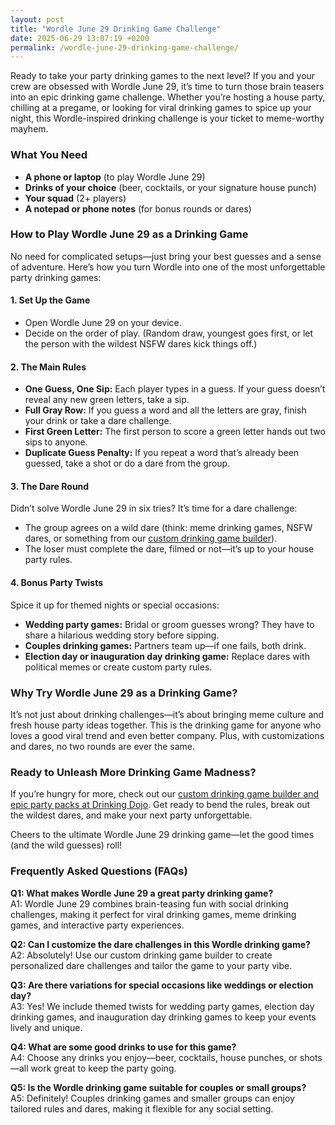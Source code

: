 ```yaml
---
layout: post
title: "Wordle June 29 Drinking Game Challenge"
date: 2025-06-29 13:07:19 +0200
permalink: /wordle-june-29-drinking-game-challenge/
---
```

Ready to take your party drinking games to the next level? If you and your crew are obsessed with Wordle June 29, it’s time to turn those brain teasers into an epic drinking game challenge. Whether you’re hosting a house party, chilling at a pregame, or looking for viral drinking games to spice up your night, this Wordle-inspired drinking challenge is your ticket to meme-worthy mayhem.

### What You Need

- **A phone or laptop** (to play Wordle June 29)  
- **Drinks of your choice** (beer, cocktails, or your signature house punch)  
- **Your squad** (2+ players)  
- **A notepad or phone notes** (for bonus rounds or dares)  

### How to Play Wordle June 29 as a Drinking Game

No need for complicated setups—just bring your best guesses and a sense of adventure. Here’s how you turn Wordle into one of the most unforgettable party drinking games:

#### 1. Set Up the Game
- Open Wordle June 29 on your device.  
- Decide on the order of play. (Random draw, youngest goes first, or let the person with the wildest NSFW dares kick things off.)  

#### 2. The Main Rules

- **One Guess, One Sip:** Each player types in a guess. If your guess doesn’t reveal any new green letters, take a sip.  
- **Full Gray Row:** If you guess a word and all the letters are gray, finish your drink or take a dare challenge.  
- **First Green Letter:** The first person to score a green letter hands out two sips to anyone.  
- **Duplicate Guess Penalty:** If you repeat a word that’s already been guessed, take a shot or do a dare from the group.  

#### 3. The Dare Round

Didn’t solve Wordle June 29 in six tries? It’s time for a dare challenge:
- The group agrees on a wild dare (think: meme drinking games, NSFW dares, or something from our [custom drinking game builder](https://drinkingdojo.com)).  
- The loser must complete the dare, filmed or not—it’s up to your house party rules.  

#### 4. Bonus Party Twists

Spice it up for themed nights or special occasions:
- **Wedding party games:** Bridal or groom guesses wrong? They have to share a hilarious wedding story before sipping.  
- **Couples drinking games:** Partners team up—if one fails, both drink.  
- **Election day or inauguration day drinking game:** Replace dares with political memes or create custom party rules.  

### Why Try Wordle June 29 as a Drinking Game?

It’s not just about drinking challenges—it’s about bringing meme culture and fresh house party ideas together. This is the drinking game for anyone who loves a good viral trend and even better company. Plus, with customizations and dares, no two rounds are ever the same.

### Ready to Unleash More Drinking Game Madness?

If you’re hungry for more, check out our [custom drinking game builder and epic party packs at Drinking Dojo](https://drinkingdojo.com). Get ready to bend the rules, break out the wildest dares, and make your next party unforgettable.

Cheers to the ultimate Wordle June 29 drinking game—let the good times (and the wild guesses) roll!

### Frequently Asked Questions (FAQs)

**Q1: What makes Wordle June 29 a great party drinking game?**  
A1: Wordle June 29 combines brain-teasing fun with social drinking challenges, making it perfect for viral drinking games, meme drinking games, and interactive party experiences.

**Q2: Can I customize the dare challenges in this Wordle drinking game?**  
A2: Absolutely! Use our custom drinking game builder to create personalized dare challenges and tailor the game to your party vibe.

**Q3: Are there variations for special occasions like weddings or election day?**  
A3: Yes! We include themed twists for wedding party games, election day drinking games, and inauguration day drinking games to keep your events lively and unique.

**Q4: What are some good drinks to use for this game?**  
A4: Choose any drinks you enjoy—beer, cocktails, house punches, or shots—all work great to keep the party going.

**Q5: Is the Wordle drinking game suitable for couples or small groups?**  
A5: Definitely! Couples drinking games and smaller groups can enjoy tailored rules and dares, making it flexible for any social setting.

<script type="application/ld+json">
{
  "@context": "https://schema.org",
  "@type": "BlogPosting",
  "headline": "Wordle June 29 Drinking Game Challenge",
  "description": "Turn Wordle June 29 into an epic party drinking game with wild dares, viral challenges, and custom twists for unforgettable fun.",
  "author": {
    "@type": "Person",
    "name": "Drinking Dojo"
  },
  "publisher": {
    "@type": "Person",
    "name": "Drinking Dojo"
  },
  "datePublished": "2024-06-29",
  "mainEntityOfPage": {
    "@type": "WebPage",
    "@id": "https://drinkingdojo.com/blog/wordle-june-29-drinking-game-challenge"
  },
  "keywords": "drinking games, party drinking games, custom drinking game builder, dare challenges, viral drinking games, meme drinking games, Wordle drinking game, house party ideas, NSFW dares",
  "inLanguage": "en-US"
}
</script>

<script type="application/ld+json">
{
  "@context": "https://schema.org",
  "@type": "FAQPage",
  "mainEntity": [
    {
      "@type": "Question",
      "name": "What makes Wordle June 29 a great party drinking game?",
      "acceptedAnswer": {
        "@type": "Answer",
        "text": "Wordle June 29 combines brain-teasing fun with social drinking challenges, making it perfect for viral drinking games, meme drinking games, and interactive party experiences."
      }
    },
    {
      "@type": "Question",
      "name": "Can I customize the dare challenges in this Wordle drinking game?",
      "acceptedAnswer": {
        "@type": "Answer",
        "text": "Absolutely! Use our custom drinking game builder to create personalized dare challenges and tailor the game to your party vibe."
      }
    },
    {
      "@type": "Question",
      "name": "Are there variations for special occasions like weddings or election day?",
      "acceptedAnswer": {
        "@type": "Answer",
        "text": "Yes! We include themed twists for wedding party games, election day drinking games, and inauguration day drinking games to keep your events lively and unique."
      }
    },
    {
      "@type": "Question",
      "name": "What are some good drinks to use for this game?",
      "acceptedAnswer": {
        "@type": "Answer",
        "text": "Choose any drinks you enjoy—beer, cocktails, house punches, or shots—all work great to keep the party going."
      }
    },
    {
      "@type": "Question",
      "name": "Is the Wordle drinking game suitable for couples or small groups?",
      "acceptedAnswer": {
        "@type": "Answer",
        "text": "Definitely! Couples drinking games and smaller groups can enjoy tailored rules and dares, making it flexible for any social setting."
      }
    }
  ]
}
</script>